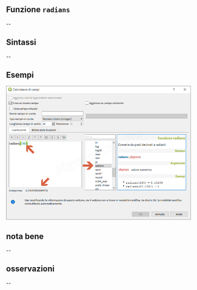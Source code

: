 ## Funzione `radians`

--

## Sintassi

--

## Esempi

<img src="/img/matematica/radians/radians1.png">

## nota bene

--

## osservazioni

--